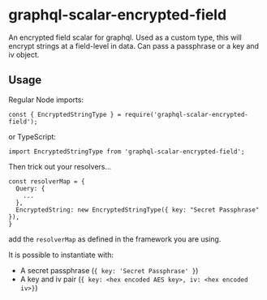 # graphql-scalar-encrypted-field

An encrypted field scalar for graphql. Used as a custom type, this will
encrypt strings at a field-level in data. Can pass a passphrase or a
key and iv object.

## Usage

Regular Node imports:

```
const { EncryptedStringType } = require('graphql-scalar-encrypted-field');
```

or TypeScript:

```
import EncryptedStringType from 'graphql-scalar-encrypted-field';
```

Then trick out your resolvers...
```
const resolverMap = {
  Query: {
    ...
  },
  EncryptedString: new EncryptedStringType({ key: "Secret Passphrase" }),
}
```

add the `resolverMap` as defined in the framework you are using.

It is possible to instantiate with:

* A secret passphrase (`{ key: 'Secret Passphrase' }`)
* A key and iv pair (`{ key: <hex encoded AES key>, iv: <hex encoded iv>}`)
